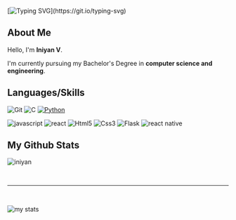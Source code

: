 
[![Typing SVG](https://readme-typing-svg.demolab.com?font=Fira+Code&pause=1000&color=8EC07C&width=435&lines=HELLO+WORLD+!+;VANAKKAM+!)](https://git.io/typing-svg)
## About Me

Hello,  I'm **Iniyan V**.

I'm currently pursuing my Bachelor's Degree in **computer science and engineering**.

## Languages/Skills

![Git](https://img.shields.io/badge/GIT-121011?style=for-the-badge&logo=git)
![C](https://img.shields.io/badge/C-00599C?style=for-the-badge&logo=c&logoColor=white)
[![Python](https://img.shields.io/badge/Python-3776AB?style=for-the-badge&logo=python&logoColor=white)](https://www.python.org/)

![javascript](https://img.shields.io/badge/JavaScript-F7DF1E.svg?logo=javascript&logoColor=black)
![react](https://img.shields.io/badge/React-20232a.svg?logo=react&logoColor=gray)
![Html5](https://img.shields.io/badge/HTML-239120?style=for-the-badge&logo=html5&logoColor=white)
![Css3](https://img.shields.io/badge/css3-css-white?style=for-the-badge&logo=CSS3&logoColor=white)
![Flask](https://img.shields.io/badge/Flask-000000.svg?style=for-the-badge&logo=Flask&logoColor=whitem)
![react native](https://img.shields.io/badge/React-61DAFB.svg?style=for-the-badge&logo=React&logoColor=black)


## My Github Stats 
![iniyan](https://github-readme-stats.vercel.app/api/top-langs/?username=in1yan&theme=gruvbox&show_icons=true)

<br>

----

<br>

![my stats](https://github-readme-stats.vercel.app/api?username=in1yan&theme=gruvbox&show_icons=true)
